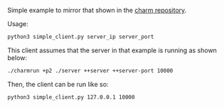 Simple example to mirror that shown in the [charm repository](https://github.com/UIUC-PPL/charm/tree/main/examples/converse/ccstest).

Usage:
```bash
python3 simple_client.py server_ip server_port
```

This client assumes that the server in that example is running as shown below:
```bash
./charmrun +p2 ./server ++server ++server-port 10000
```

Then, the client can be run like so:
```bash
python3 simple_client.py 127.0.0.1 10000
```

